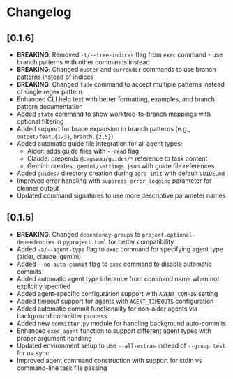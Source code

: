 # Changelog

## [0.1.6]

- **BREAKING**: Removed `-t/--tree-indices` flag from `exec` command - use branch patterns with other commands instead
- **BREAKING**: Changed `muster` and `surrender` commands to use branch patterns instead of indices
- **BREAKING**: Changed `fade` command to accept multiple patterns instead of single regex pattern
- Enhanced CLI help text with better formatting, examples, and branch pattern documentation
- Added `state` command to show worktree-to-branch mappings with optional filtering
- Added support for brace expansion in branch patterns (e.g., `output/feat.{1-3}`, `branch.{2,5}`)
- Added automatic guide file integration for all agent types:
  - Aider: adds guide files with `--read` flag
  - Claude: prepends `@.agswap/guides/*` reference to task content
  - Gemini: creates `.gemini/settings.json` with guide file references
- Added `guides/` directory creation during `agro init` with default `GUIDE.md`
- Improved error handling with `suppress_error_logging` parameter for cleaner output
- Updated command signatures to use more descriptive parameter names

## [0.1.5]

- **BREAKING**: Changed `dependency-groups` to `project.optional-dependencies` in `pyproject.toml` for better compatibility
- Added `-a/--agent-type` flag to `exec` command for specifying agent type (aider, claude, gemini)
- Added `--no-auto-commit` flag to `exec` command to disable automatic commits
- Added automatic agent type inference from command name when not explicitly specified
- Added agent-specific configuration support with `AGENT_CONFIG` setting
- Added timeout support for agents with `AGENT_TIMEOUTS` configuration
- Added automatic commit functionality for non-aider agents via background committer process
- Added new `committer.py` module for handling background auto-commits
- Enhanced `exec_agent` function to support different agent types with proper argument handling
- Updated environment setup to use `--all-extras` instead of `--group test` for uv sync
- Improved agent command construction with support for stdin vs command-line task file passing
